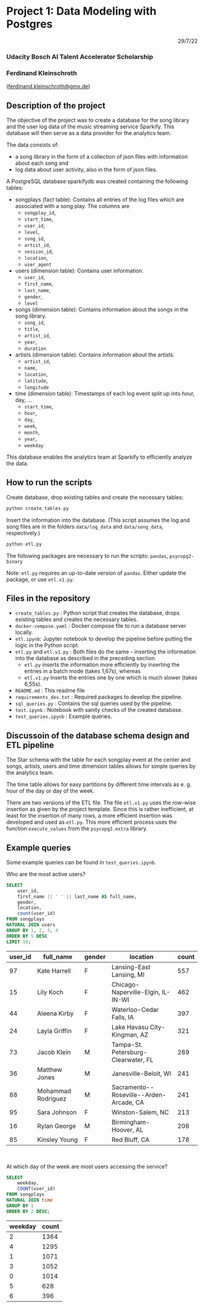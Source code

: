 # Project 1: Data Modeling with Postgres

<p style='text-align: right;'> 29/7/22 </p>

### Udacity Bosch AI Talent Accelerator Scholarship
### Ferdinand Kleinschroth
(ferdinand.kleinschroth@gmx.de)

## Description of the project

The objective of the project was to create a database for the song library and the user log data of the music streaming service Sparkify. This database will then serve as a data provider for the analytics team.

The data consists of:
- a song library in the form of a collection of json files with information about each song and
- log data about user activity, also in the form of json files.

A PostgreSQL database sparkifydb was created containing the following tables:
- songplays (fact table): Contains all entries of the log files which are associated with a song play. The columns are   
  - `songplay_id`, 
  - `start_time`, 
  - `user_id`, 
  - `level`, 
  - `song_id`, 
  - `artist_id`, 
  - `session_id`, 
  - `location`, 
  - `user_agent`
- users (dimension table): Contains user information.
  - `user_id`, 
  - `first_name`, 
  - `last_name`, 
  - `gender`, 
  - `level`
- songs (dimension table): Contains information about the songs in the song library.
  - `song_id`, 
  - `title`, 
  - `artist_id`, 
  - `year`, 
  - `duration`
- artists (dimension table): Contains information about the artists.
  - `artist_id`, 
  - `name`, 
  - `location`, 
  - `latitude`, 
  - `longitude`
- time (dimension table): Timestamps of each log event split up into hour, day, ...
  - `start_time`, 
  - `hour`, 
  - `day`, 
  - `week`, 
  - `month`, 
  - `year`, 
  - `weekday`

This database enables the analytics team at Sparkify to efficiently analyze the data.


## How to run the scripts

Create database, drop existing tables and create the necessary tables:
```bash
python create_tables.py
```

Insert the information into the database. (This script assumes the log and song files are in the folders `data/log_data` and `data/song_data`, respectively.)
```bash
python etl.py
```

The following packages are necessary to run the scripts: `pandas`, `psycopg2-binary`

Note: `etl.py` requires an up-to-date version of `pandas`. Either update the package, or use `etl.v1.py`.

## Files in the repository

- `create_tables.py` : Python script that creates the database, drops existing tables and creates the necessary tables.
- `docker-compose.yaml` : Docker compose file to run a database server locally.
- `etl.ipynb`: Jupyter notebook to develop the pipeline before putting the logic in the Python script.
- `etl.py` and `etl.v1.py` : Both files do the same - inserting the information into the database as described in the preceding section. 
  - `etl.py` inserts the information more efficiently by inserting the entries in a batch mode (takes 1,67s), whereas 
  - `etl.v1.py` inserts the entries one by one which is much slower (takes 6,55s).
- `README.md` : This readme file
- `requirements_dev.txt` : Required packages to develop the pipeline.
- `sql_queries.py` : Contains the sql queries used by the pipeline.
- `test.ipynb` : Notebook with sanity checks of the created database.
- `test_queries.ipynb` : Example queries.

## Discussoin of the database schema design and ETL pipeline

The Star schema with the table for each songplay event at the center and songs, artists, users and time dimension tables allows for simple queries by the analytics team. 

The time table allows for easy partitions by different time intervals as e. g. hour of the day or day of the week.

There are two versions of the ETL file. The file `etl.v1.py` uses the row-wise insertion as given by the project template. Since this is rather inefficient, at least for the insertion of many rows, a more efficient insertion was developed and used as `etl.py`. This more efficient process uses the function `execute_values` from the `psycopg2.extra` library.

## Example queries

Some example queries can be found in `test_queries.ipynb`.

Who are the most active users?
```sql
SELECT 
    user_id,
    first_name || ' ' || last_name AS full_name,
    gender,
    location,
    count(user_id)
FROM songplays
NATURAL JOIN users
GROUP BY 1, 2, 3, 4
ORDER BY 5 DESC
LIMIT 10;
```
| user_id   | full_name         | gender    | location                                  | count |
| --------- | ----------------- | --------- | ----------------------------------------- | ----- |
| 97        | Kate Harrell      | F         | Lansing-East Lansing, MI                  | 557   |
| 15        | Lily Koch         | F         | Chicago-Naperville-Elgin, IL-IN-WI        | 462   |
| 44        | Aleena Kirby      | F         | Waterloo-Cedar Falls, IA                  | 397   |
| 24        | Layla Griffin     | F         | Lake Havasu City-Kingman, AZ              | 321   |
| 73        | Jacob Klein       | M         | Tampa-St. Petersburg-Clearwater, FL       | 289   |
| 36        | Matthew Jones     | M         | Janesville-Beloit, WI                     | 241   |
| 88        | Mohammad Rodriguez| M         | Sacramento--Roseville--Arden-Arcade, CA   | 241   |
| 95        | Sara Johnson      | F         | Winston-Salem, NC                         | 213   |
| 16        | Rylan George      | M         | Birmingham-Hoover, AL                     | 208   |
| 85        | Kinsley Young     | F         | Red Bluff, CA                             | 178   |

<br>

At which day of the week are most users accessing the service?
```sql
SELECT 
    weekday,
    COUNT(user_id)
FROM songplays
NATURAL JOIN time
GROUP BY 1
ORDER BY 2 DESC;
```
| weekday   | count |
| --------- | ----- |
| 2	        | 1364  |
| 4	        | 1295  |
| 1	        | 1071  |
| 3	        | 1052  |
| 0	        | 1014  |
| 5	        | 628   |
| 6	        | 396   |

